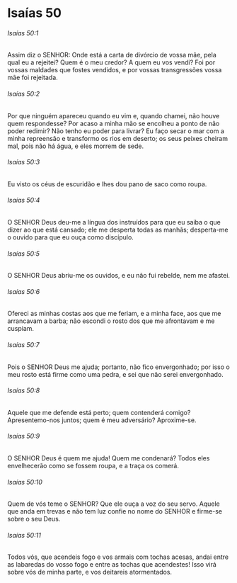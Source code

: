 # Isaías 50

###### Isaías 50:1

Assim diz o SENHOR: Onde está a carta de divórcio de vossa mãe, pela qual eu a rejeitei? Quem é o meu credor? A quem eu vos vendi? Foi por vossas maldades que fostes vendidos, e por vossas transgressões vossa mãe foi rejeitada.

###### Isaías 50:2

Por que ninguém apareceu quando eu vim e, quando chamei, não houve quem respondesse? Por acaso a minha mão se encolheu a ponto de não poder redimir? Não tenho eu poder para livrar? Eu faço secar o mar com a minha repreensão e transformo os rios em deserto; os seus peixes cheiram mal, pois não há água, e eles morrem de sede.

###### Isaías 50:3

Eu visto os céus de escuridão e lhes dou pano de saco como roupa.

###### Isaías 50:4

O SENHOR Deus deu-me a língua dos instruídos para que eu saiba o que dizer ao que está cansado; ele me desperta todas as manhãs; desperta-me o ouvido para que eu ouça como discípulo.

###### Isaías 50:5

O SENHOR Deus abriu-me os ouvidos, e eu não fui rebelde, nem me afastei.

###### Isaías 50:6

Ofereci as minhas costas aos que me feriam, e a minha face, aos que me arrancavam a barba; não escondi o rosto dos que me afrontavam e me cuspiam.

###### Isaías 50:7

Pois o SENHOR Deus me ajuda; portanto, não fico envergonhado; por isso o meu rosto está firme como uma pedra, e sei que não serei envergonhado.

###### Isaías 50:8

Aquele que me defende está perto; quem contenderá comigo? Apresentemo-nos juntos; quem é meu adversário? Aproxime-se.

###### Isaías 50:9

O SENHOR Deus é quem me ajuda! Quem me condenará? Todos eles envelhecerão como se fossem roupa, e a traça os comerá.

###### Isaías 50:10

Quem de vós teme o SENHOR? Que ele ouça a voz do seu servo. Aquele que anda em trevas e não tem luz confie no nome do SENHOR e firme-se sobre o seu Deus.

###### Isaías 50:11

Todos vós, que acendeis fogo e vos armais com tochas acesas, andai entre as labaredas do vosso fogo e entre as tochas que acendestes! Isso virá sobre vós de minha parte, e vos deitareis atormentados.

